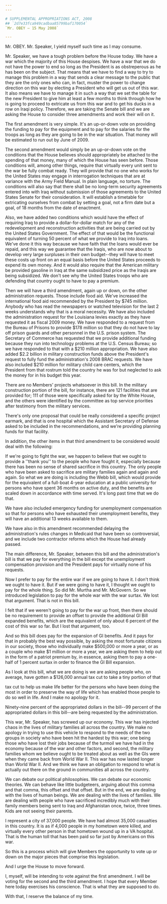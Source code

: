```yaml
---
---

# SUPPLEMENTAL APPROPRIATIONS ACT, 2008
## `2d7e33fca949cadbaa85799baf170054`
`Mr. OBEY — 15 May 2008`

---
```



Mr. OBEY. Mr. Speaker, I yield myself such time as I may consume.

Mr. Speaker, we have a tough problem before the House today. We have 
a war which the majority of this House despises. We have a war that we 
do not have the power to end so long as the President is as 
obstreperous as he has been on the subject. That means that we have to 
find a way to try to manage this problem in a way that sends a clear 
message to the public that they are the only ones who can, in fact, 
muster the power to change direction on this war by electing a 
President who will get us out of this war. It also means we have to 
manage it in such a way that we set the table for the new President to 
give him at least a few months to think through how he is going to 
proceed to extricate us from this war and to get his ducks in a row on 
Iraqi policy. Therefore, we are taking the Senate bill and we are 
asking the House to consider three amendments and work their will on 
it.

The first amendment is very simple. It's an up-or-down vote on 
providing the funding to pay for the equipment and to pay for the 
salaries for the troops as long as they are going to be in the war 
situation. That money will be estimated to run out by June of 2009.

The second amendment would simply be an up-or-down vote on the 
conditions that the House believes should appropriately be attached to 
the spending of that money, many of which the House has seen before. 
Those conditions will, among other things, require that virtually every 
unit sent to the war be fully combat ready. They will provide that no 
one who works for the United States may engage in interrogation 
techniques that are at variance with the Army Field Manual. In plain 
language, no torture. The conditions will also say that there shall be 
no long-term security agreements entered into with Iraq without 
submission of those agreements to the United States Senate for their 
consideration. It will establish a timetable for extricating ourselves 
from combat by setting a goal, not a firm date but a goal, of 18 months 
from the date of enactment.

Also, we have added two conditions which would have the effect of 
requiring Iraq to provide a dollar-for-dollar match for any of the 
redevelopment and reconstruction activities that are being carried out 
by the United States Government. The effect of that would be the 
functional equivalent of turning 50 percent of what we provide to Iraq 
into loans. We've done it this way because we have faith that the loans 
would ever be repaid, and this way we guarantee that the Iraqis, who 
are now about to develop very large surpluses in their own budget--they 
will have to meet these costs up front on an equal basis before the 
United States proceeds to expend its own money. And it would also 
require that the American military be provided gasoline in Iraq at the 
same subsidized price as the Iraqis are being subsidized. We don't see 
why the United States troops who are defending that country ought to 
have to pay a premium.

Then we will have a third amendment, again up or down, on the other 
administration requests. Those include food aid. We've increased the 
international food aid recommended by the President by $745 million. 
Anybody who has read the newspapers or watched television for the last 
2 weeks understands why that is a moral necessity. We have also 
included the administration request for the Louisiana levies exactly as 
they have requested it as fiscal 2009 money. We have responded to a 
request from the Bureau of Prisons to provide $178 million so that they 
do not have to lay off prison guards and other personnel in the U.S. 
prison system. The Secretary of Commerce has requested that we provide 
additional funding because they run into technology problems at the 
U.S. Census Bureau; so we have responded to that with a $210 million 
appropriation. We have also added $2.2 billion in military construction 
funds above the President's request to fully fund the administration's 
2008 BRAC requests. We have also included $210 million for military 
child care centers, which the President from that rostrum told the 
country he was for but neglected to ask the money for in his budget 
this year.

There are no Members' projects whatsoever in this bill. In the 
military construction portion of the bill, for instance, there are 121 
facilities that are provided for; 111 of those were specifically asked 
for by the White House, and the others were identified by the committee 
as top service priorities after testimony from the military services.

There's only one proposal that could be really considered a specific 
project earmark, and that is one hospital which the Assistant Secretary 
of Defense asked to be included in the recommendations, and we're 
providing planning funds for that facility.

In addition, the other items in that third amendment to be considered 
would deal with the following:

If we're going to fight the war, we happen to believe that we ought 
to provide a ''thank you'' to the people who have fought it, especially 
because there has been no sense of shared sacrifice in this country. 
The only people who have been asked to sacrifice are military families 
again and again and again. So what we are doing is including the Webb 
bill, which would provide for the equivalent of a full-boat 4-year 
education at a public university for persons who have spent 36 months 
on active duty, and the benefits are scaled down in accordance with 
time served. It's long past time that we do that.

We have also included emergency funding for unemployment compensation 
so that for persons who have exhausted their unemployment benefits, 
they will have an additional 13 weeks available to them.

We have also in this amendment recommended delaying the 
administration's rules changes in Medicaid that have been so 
controversial, and we include two contractor reforms which the House 
had already passed.

The main difference, Mr. Speaker, between this bill and the 
administration's bill is that we pay for everything in the bill except 
the unemployment compensation provision and the President pays for 
virtually none of his requests.



Now I prefer to pay for the entire war if we are going to have it. I 
don't think we ought to have it. But if we were going to have it, I 
thought we ought to pay for the whole thing. So did Mr. Murtha and Mr. 
McGovern. So we introduced legislation to pay for the whole war with 
the war surtax. We lost that argument. That is not in this bill.

I felt that if we weren't going to pay for the war up front, then 
there should be no requirement to provide an offset to provide the 
additional GI Bill expanded benefits, which are the equivalent of only 
about 6 percent of the cost of this war so far. But I lost that 
argument, too.

And so this bill does pay for the expansion of GI benefits. And it 
pays for that in probably the best way possible, by asking the most 
fortunate citizens in our society, those who individually make $500,000 
or more a year, or as a couple who make $1 million or more a year, we 
are asking them to help out in the form of a patriot premium by, in 
essence, asking them to pay a one-half of 1 percent surtax in order to 
finance the GI Bill expansion.

As I look at this bill, what we are doing is we are asking people 
who, on average, have gotten a $126,000 annual tax cut to take a tiny 
portion of that


tax cut to help us make life better for the persons who have been doing 
the most in order to preserve the way of life which has enabled those 
people to do so well in life. And I make no apology for it.

Ninety-nine percent of the appropriated dollars in the bill--99 
percent of the appropriated dollars in this bill--are being requested 
by the administration.

This war, Mr. Speaker, has screwed up our economy. This war has 
injected chaos in the lives of military families all across the 
country. We make no apology in trying to use this vehicle to respond to 
the needs of the two groups in society who have been hit the hardest by 
this war; one being those who have lost their jobs because of the 
turmoil we have had in the economy because of the war and other 
factors, and second, the military families whom we believe ought to be 
treated about as well as the GIs were when they came back from World 
War II. This war has now lasted longer than World War II. And we think 
we have an obligation to respond to what is actually out there on the 
ground in communities all across the country.

We can debate our political philosophies. We can debate our economic 
theories. We can behave like little budgeteers, arguing about this 
comma and that comma, this offset and that offset. But in the end, we 
are dealing with the lives of human beings. We are dealing with the 
lives of families. We are dealing with people who have sacrificed 
incredibly much with their family members being sent to Iraq and 
Afghanistan once, twice, three times. Kids are not seeing their 
parents.

I represent a city of 37,000 people. We have had almost 35,000 
casualties in this country. It is as if 4,000 people in my hometown 
were killed, and virtually every other person in that hometown wound up 
in a VA hospital. That is the human toll that has been paid so far just 
by Americans on this war.

So this is a process which will give Members the opportunity to vote 
up or down on the major pieces that comprise this legislation.

And I urge the House to move forward.

I, myself, will be intending to vote against the first amendment. I 
will be voting for the second and the third amendment. I hope that 
every Member here today exercises his conscience. That is what they are 
supposed to do.

With that, I reserve the balance of my time.